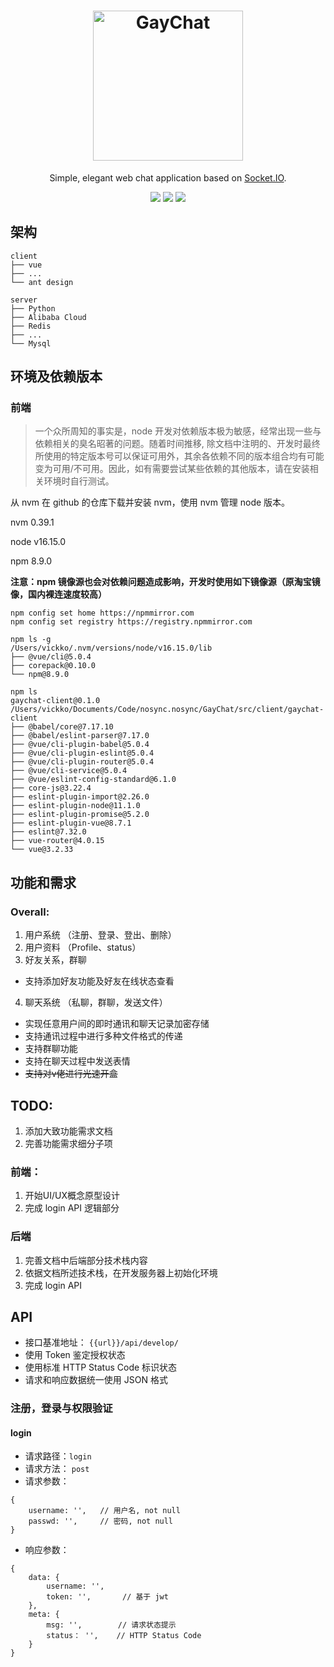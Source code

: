 <h1 align="center">
    <img src="https://i.jpg.dog/file/jpg-dog/de6d6ec5db96ba888b4638f2385c0f8c.png" alt="GayChat" width="240">
</h1>
<p align="center">
Simple, elegant web chat application based on <a href="https://socket.io/">Socket.IO</a>.

</p>
<p align="center">
  <a href="https://github.com/Vickko/GayChat/blob/master/LICENSE"><img src="https://img.shields.io/badge/license-WTFPL-brightgreen"></a>
  <a href="https://cn.vuejs.org/"><img src="https://img.shields.io/badge/vue-3.0%2B-blueviolet"></a>
  <a href="https://www.python.org/"><img src="https://img.shields.io/badge/python-3.6%2B-informational"></a>
</p>


## 架构

```
client
├── vue
├── ...
└── ant design

server
├── Python
├── Alibaba Cloud
├── Redis
├── ...
└── Mysql
```

## 环境及依赖版本

### 前端

> 一个众所周知的事实是，node 开发对依赖版本极为敏感，经常出现一些与依赖相关的臭名昭著的问题。随着时间推移, 除文档中注明的、开发时最终所使用的特定版本号可以保证可用外，其余各依赖不同的版本组合均有可能变为可用/不可用。因此，如有需要尝试某些依赖的其他版本，请在安装相关环境时自行测试。

从 nvm 在 github 的仓库下载并安装 nvm，使用 nvm 管理 node 版本。

nvm 0.39.1

node v16.15.0

npm 8.9.0

**注意：npm 镜像源也会对依赖问题造成影响，开发时使用如下镜像源（原淘宝镜像，国内裸连速度较高）**
```
npm config set home https://npmmirror.com
npm config set registry https://registry.npmmirror.com
```
```
npm ls -g
/Users/vickko/.nvm/versions/node/v16.15.0/lib
├── @vue/cli@5.0.4
├── corepack@0.10.0
└── npm@8.9.0
```
```
npm ls
gaychat-client@0.1.0 /Users/vickko/Documents/Code/nosync.nosync/GayChat/src/client/gaychat-client
├── @babel/core@7.17.10
├── @babel/eslint-parser@7.17.0
├── @vue/cli-plugin-babel@5.0.4
├── @vue/cli-plugin-eslint@5.0.4
├── @vue/cli-plugin-router@5.0.4
├── @vue/cli-service@5.0.4
├── @vue/eslint-config-standard@6.1.0
├── core-js@3.22.4
├── eslint-plugin-import@2.26.0
├── eslint-plugin-node@11.1.0
├── eslint-plugin-promise@5.2.0
├── eslint-plugin-vue@8.7.1
├── eslint@7.32.0
├── vue-router@4.0.15
└── vue@3.2.33
```

## 功能和需求
### Overall:
1. 用户系统 （注册、登录、登出、删除）
2. 用户资料 （Profile、status）
3. 好友关系，群聊
 - 支持添加好友功能及好友在线状态查看
4. 聊天系统 （私聊，群聊，发送文件）
 - 实现任意用户间的即时通讯和聊天记录加密存储
 - 支持通讯过程中进行多种文件格式的传递
 - 支持群聊功能
 - 支持在聊天过程中发送表情
 - ~~支持对v佬进行光速开盒~~

## TODO:
1. 添加大致功能需求文档
2. 完善功能需求细分子项

### 前端：
1. 开始UI/UX概念原型设计
2. 完成 login API 逻辑部分

### 后端
1. 完善文档中后端部分技术栈内容
2. 依据文档所述技术栈，在开发服务器上初始化环境
3. 完成 login API

## API

* 接口基准地址： ```{{url}}/api/develop/```
* 使用 Token 鉴定授权状态
* 使用标准 HTTP Status Code 标识状态
* 请求和响应数据统一使用 JSON 格式

### 注册，登录与权限验证
#### login

* 请求路径：```login```
* 请求方法： ```post```
* 请求参数：
```
{
    username: '',   // 用户名, not null
    passwd: '',     // 密码, not null
}
```
* 响应参数：
```
{
    data: {
        username: '',   
        token: '',       // 基于 jwt
    },
    meta: {
        msg: '',        // 请求状态提示
        status： '',    // HTTP Status Code
    }
}
```

#### 



